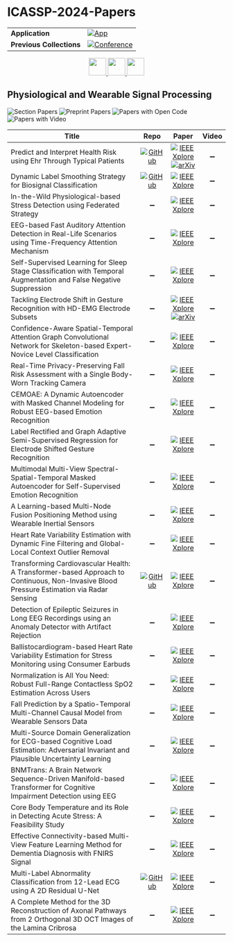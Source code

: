 # ICASSP-2024-Papers

<table>
    <tr>
        <td><strong>Application</strong></td>
        <td>
            <a href="https://huggingface.co/spaces/DmitryRyumin/NewEraAI-Papers" style="float:left;">
                <img src="https://img.shields.io/badge/🤗-NewEraAI--Papers-FFD21F.svg" alt="App" />
            </a>
        </td>
    </tr>
    <tr>
        <td><strong>Previous Collections</strong></td>
        <td>
            <a href="https://github.com/DmitryRyumin/ICASSP-2023-24-Papers/blob/main/README_2023.md">
                <img src="http://img.shields.io/badge/ICASSP-2023-0073AE.svg" alt="Conference">
            </a>
        </td>
    </tr>
</table>

<div align="center">
    <a href="https://github.com/DmitryRyumin/ICASSP-2023-24-Papers/blob/main/sections/2024/main/SLP-P1.md">
        <img src="https://cdn.jsdelivr.net/gh/DmitryRyumin/NewEraAI-Papers@main/images/left.svg" width="40" alt="" />
    </a>
    <a href="https://github.com/DmitryRyumin/ICASSP-2023-24-Papers/">
        <img src="https://cdn.jsdelivr.net/gh/DmitryRyumin/NewEraAI-Papers@main/images/home.svg" width="40" alt="" />
    </a>
    <a href="https://github.com/DmitryRyumin/ICASSP-2023-24-Papers/blob/main/sections/2024/main/AASP-P2.md">
        <img src="https://cdn.jsdelivr.net/gh/DmitryRyumin/NewEraAI-Papers@main/images/right.svg" width="40" alt="" />
    </a>
</div>

## Physiological and Wearable Signal Processing

![Section Papers](https://img.shields.io/badge/Section%20Papers-24-42BA16) ![Preprint Papers](https://img.shields.io/badge/Preprint%20Papers-2-b31b1b) ![Papers with Open Code](https://img.shields.io/badge/Papers%20with%20Open%20Code-4-1D7FBF) ![Papers with Video](https://img.shields.io/badge/Papers%20with%20Video-0-FF0000)

| **Title** | **Repo** | **Paper** | **Video** |
|-----------|:--------:|:---------:|:---------:|
| Predict and Interpret Health Risk using Ehr Through Typical Patients | [![GitHub](https://img.shields.io/github/stars/yzhHoward/PPN?style=flat)](https://github.com/yzhHoward/PPN) | [![IEEE Xplore](https://img.shields.io/badge/IEEE-10447313-E4A42C.svg)](https://ieeexplore.ieee.org/document/10447313) <br /> [![arXiv](https://img.shields.io/badge/arXiv-2312.10977-b31b1b.svg)](https://arxiv.org/abs/2312.10977) | :heavy_minus_sign: |
| Dynamic Label Smoothing Strategy for Biosignal Classification | [![GitHub](https://img.shields.io/github/stars/peijii/DLS?style=flat)](https://github.com/peijii/DLS) | [![IEEE Xplore](https://img.shields.io/badge/IEEE-10446938-E4A42C.svg)](https://ieeexplore.ieee.org/document/10446938) | :heavy_minus_sign: |
| In-the-Wild Physiological-based Stress Detection using Federated Strategy | :heavy_minus_sign: | [![IEEE Xplore](https://img.shields.io/badge/IEEE-10446004-E4A42C.svg)](https://ieeexplore.ieee.org/document/10446004) | :heavy_minus_sign: |
| EEG-based Fast Auditory Attention Detection in Real-Life Scenarios using Time-Frequency Attention Mechanism | :heavy_minus_sign: | [![IEEE Xplore](https://img.shields.io/badge/IEEE-10445805-E4A42C.svg)](https://ieeexplore.ieee.org/document/10445805) | :heavy_minus_sign: |
| Self-Supervised Learning for Sleep Stage Classification with Temporal Augmentation and False Negative Suppression | :heavy_minus_sign: | [![IEEE Xplore](https://img.shields.io/badge/IEEE-10446194-E4A42C.svg)](https://ieeexplore.ieee.org/document/10446194) | :heavy_minus_sign: |
| Tackling Electrode Shift in Gesture Recognition with HD-EMG Electrode Subsets | :heavy_minus_sign: | [![IEEE Xplore](https://img.shields.io/badge/IEEE-10448329-E4A42C.svg)](https://ieeexplore.ieee.org/document/10448329) <br /> [![arXiv](https://img.shields.io/badge/arXiv-2401.02773-b31b1b.svg)](https://arxiv.org/abs/2401.02773) | :heavy_minus_sign: |
| Confidence-Aware Spatial-Temporal Attention Graph Convolutional Network for Skeleton-based Expert-Novice Level Classification | :heavy_minus_sign: | [![IEEE Xplore](https://img.shields.io/badge/IEEE-10445994-E4A42C.svg)](https://ieeexplore.ieee.org/document/10445994) | :heavy_minus_sign: |
| Real-Time Privacy-Preserving Fall Risk Assessment with a Single Body-Worn Tracking Camera | :heavy_minus_sign: | [![IEEE Xplore](https://img.shields.io/badge/IEEE-10447770-E4A42C.svg)](https://ieeexplore.ieee.org/document/10447770) | :heavy_minus_sign: |
| CEMOAE: A Dynamic Autoencoder with Masked Channel Modeling for Robust EEG-based Emotion Recognition | :heavy_minus_sign: | [![IEEE Xplore](https://img.shields.io/badge/IEEE-10447463-E4A42C.svg)](https://ieeexplore.ieee.org/document/10447463) | :heavy_minus_sign: |
| Label Rectified and Graph Adaptive Semi-Supervised Regression for Electrode Shifted Gesture Recognition | :heavy_minus_sign: | [![IEEE Xplore](https://img.shields.io/badge/IEEE-10446061-E4A42C.svg)](https://ieeexplore.ieee.org/document/10446061) | :heavy_minus_sign: |
| Multimodal Multi-View Spectral-Spatial-Temporal Masked Autoencoder for Self-Supervised Emotion Recognition | :heavy_minus_sign: | [![IEEE Xplore](https://img.shields.io/badge/IEEE-10447194-E4A42C.svg)](https://ieeexplore.ieee.org/document/10447194) | :heavy_minus_sign: |
| A Learning-based Multi-Node Fusion Positioning Method using Wearable Inertial Sensors | :heavy_minus_sign: | [![IEEE Xplore](https://img.shields.io/badge/IEEE-10447298-E4A42C.svg)](https://ieeexplore.ieee.org/document/10447298) | :heavy_minus_sign: |
| Heart Rate Variability Estimation with Dynamic Fine Filtering and Global-Local Context Outlier Removal | :heavy_minus_sign: | [![IEEE Xplore](https://img.shields.io/badge/IEEE-10447778-E4A42C.svg)](https://ieeexplore.ieee.org/document/10447778) | :heavy_minus_sign: |
| Transforming Cardiovascular Health: A Transformer-based Approach to Continuous, Non-Invasive Blood Pressure Estimation via Radar Sensing | [![GitHub](https://img.shields.io/github/stars/nastassiavysotskaya/BP_Transformer?style=flat)](https://github.com/nastassiavysotskaya/BP_Transformer) | [![IEEE Xplore](https://img.shields.io/badge/IEEE-10447915-E4A42C.svg)](https://ieeexplore.ieee.org/document/10447915) | :heavy_minus_sign: |
| Detection of Epileptic Seizures in Long EEG Recordings using an Anomaly Detector with Artifact Rejection | :heavy_minus_sign: | [![IEEE Xplore](https://img.shields.io/badge/IEEE-10447915-E4A42C.svg)](https://ieeexplore.ieee.org/document/10447915) | :heavy_minus_sign: |
| Ballistocardiogram-based Heart Rate Variability Estimation for Stress Monitoring using Consumer Earbuds | :heavy_minus_sign: | [![IEEE Xplore](https://img.shields.io/badge/IEEE-10447915-E4A42C.svg)](https://ieeexplore.ieee.org/document/10447915) | :heavy_minus_sign: |
| Normalization is All You Need: Robust Full-Range Contactless SpO2 Estimation Across Users | :heavy_minus_sign: | [![IEEE Xplore](https://img.shields.io/badge/IEEE-10446435-E4A42C.svg)](https://ieeexplore.ieee.org/document/10446435) | :heavy_minus_sign: |
| Fall Prediction by a Spatio-Temporal Multi-Channel Causal Model from Wearable Sensors Data | :heavy_minus_sign: | [![IEEE Xplore](https://img.shields.io/badge/IEEE-10447297-E4A42C.svg)](https://ieeexplore.ieee.org/document/10447297) | :heavy_minus_sign: |
| Multi-Source Domain Generalization for ECG-based Cognitive Load Estimation: Adversarial Invariant and Plausible Uncertainty Learning | :heavy_minus_sign: | [![IEEE Xplore](https://img.shields.io/badge/IEEE-10447676-E4A42C.svg)](https://ieeexplore.ieee.org/document/10447676) | :heavy_minus_sign: |
| BNMTrans: A Brain Network Sequence-Driven Manifold-based Transformer for Cognitive Impairment Detection using EEG | :heavy_minus_sign: | [![IEEE Xplore](https://img.shields.io/badge/IEEE-10447106-E4A42C.svg)](https://ieeexplore.ieee.org/document/10447106) | :heavy_minus_sign: |
| Core Body Temperature and its Role in Detecting Acute Stress: A Feasibility Study | :heavy_minus_sign: | [![IEEE Xplore](https://img.shields.io/badge/IEEE-10447599-E4A42C.svg)](https://ieeexplore.ieee.org/document/10447599) | :heavy_minus_sign: |
| Effective Connectivity-based Multi-View Feature Learning Method for Dementia Diagnosis with FNIRS Signal | :heavy_minus_sign: | [![IEEE Xplore](https://img.shields.io/badge/IEEE-10448042-E4A42C.svg)](https://ieeexplore.ieee.org/document/10448042) | :heavy_minus_sign: |
| Multi-Label Abnormality Classification from 12-Lead ECG using A 2D Residual U-Net | [![GitHub](https://img.shields.io/github/stars/seorim0/ResUNet-LC?style=flat)](https://github.com/seorim0/ResUNet-LC) | [![IEEE Xplore](https://img.shields.io/badge/IEEE-10448259-E4A42C.svg)](https://ieeexplore.ieee.org/document/10448259) | :heavy_minus_sign: |
| A Complete Method for the 3D Reconstruction of Axonal Pathways from 2 Orthogonal 3D OCT Images of the Lamina Cribrosa | :heavy_minus_sign: | [![IEEE Xplore](https://img.shields.io/badge/IEEE-10446547-E4A42C.svg)](https://ieeexplore.ieee.org/document/10446547) | :heavy_minus_sign: |

